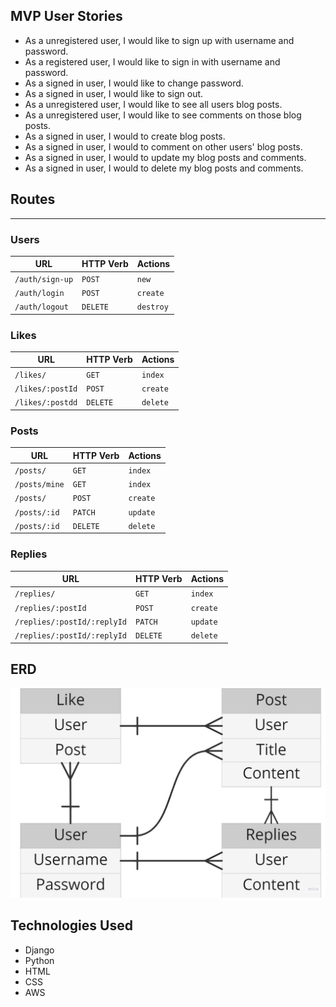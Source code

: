 ## MVP User Stories
- As a unregistered user, I would like to sign up with username and password.
- As a registered user, I would like to sign in with username and password.
- As a signed in user, I would like to change password.
- As a signed in user, I would like to sign out.
- As a unregistered user, I would like to see all users blog posts.
- As a unregistered user, I would like to see comments on those blog posts.
- As a signed in user, I would to create blog posts.
- As a signed in user, I would to comment on other users' blog posts.
- As a signed in user, I would to update my blog posts and comments.
- As a signed in user, I would to delete my blog posts and comments.

## Routes
---
### Users
| URL                 | HTTP Verb   | Actions     |
|---------------------|-------------|-------------|
| `/auth/sign-up`     | `POST`      | `new`       |
| `/auth/login`       | `POST`      | `create`    |
| `/auth/logout`      | `DELETE`    | `destroy`   |

### Likes
| URL                 | HTTP Verb   | Actions     |
|---------------------|-------------|-------------|
| `/likes/`           | `GET`       | `index`     |
| `/likes/:postId`    | `POST`      | `create`    |
| `/likes/:postdd`    | `DELETE`    | `delete`    |

### Posts
| URL                 | HTTP Verb   | Actions     |
|---------------------|-------------|-------------|
| `/posts/`           | `GET`       | `index`     |
| `/posts/mine`       | `GET`       | `index`     |
| `/posts/`           | `POST`      | `create`    |
| `/posts/:id`        | `PATCH`     | `update`    |
| `/posts/:id`        | `DELETE`    | `delete`    |

### Replies
| URL                           | HTTP Verb   | Actions
|-------------------------------|-------------|-------------------|
| `/replies/`                   | `GET`       | `index`           |
| `/replies/:postId`            | `POST`      | `create`          |
| `/replies/:postId/:replyId`   | `PATCH `    | `update`          |
| `/replies/:postId/:replyId`   | `DELETE`    | `delete`          |

## ERD
![Alt text](planning/Capstone-ERD.jpg)

## Technologies Used
- Django
- Python
- HTML
- CSS
- AWS
